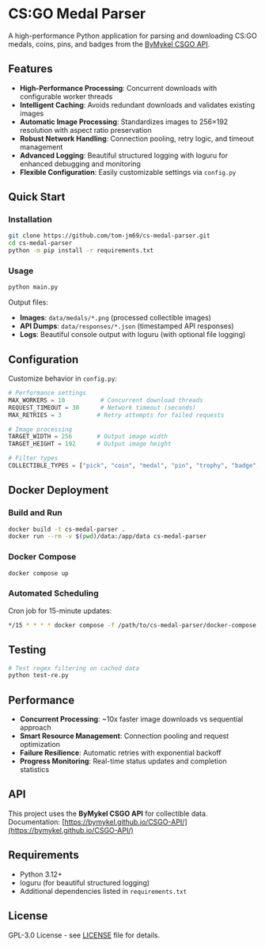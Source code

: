 # CS:GO Medal Parser

A high-performance Python application for parsing and downloading CS:GO medals, coins, pins, and badges from the [ByMykel CSGO API](https://github.com/ByMykel/CSGO-API).

## Features

- **High-Performance Processing**: Concurrent downloads with configurable worker threads
- **Intelligent Caching**: Avoids redundant downloads and validates existing images
- **Automatic Image Processing**: Standardizes images to 256×192 resolution with aspect ratio preservation
- **Robust Network Handling**: Connection pooling, retry logic, and timeout management
- **Advanced Logging**: Beautiful structured logging with loguru for enhanced debugging and monitoring
- **Flexible Configuration**: Easily customizable settings via `config.py`

## Quick Start

### Installation

```bash
git clone https://github.com/tom-jm69/cs-medal-parser.git
cd cs-medal-parser
python -m pip install -r requirements.txt
```

### Usage

```bash
python main.py
```

Output files:

- **Images**: `data/medals/*.png` (processed collectible images)
- **API Dumps**: `data/responses/*.json` (timestamped API responses)
- **Logs**: Beautiful console output with loguru (with optional file logging)

## Configuration

Customize behavior in `config.py`:

```python
# Performance settings
MAX_WORKERS = 10          # Concurrent download threads
REQUEST_TIMEOUT = 30      # Network timeout (seconds)
MAX_RETRIES = 3          # Retry attempts for failed requests

# Image processing
TARGET_WIDTH = 256       # Output image width
TARGET_HEIGHT = 192      # Output image height

# Filter types
COLLECTIBLE_TYPES = ["pick", "coin", "medal", "pin", "trophy", "badge", "pass", "stars"]
```

## Docker Deployment

### Build and Run

```bash
docker build -t cs-medal-parser .
docker run --rm -v $(pwd)/data:/app/data cs-medal-parser
```

### Docker Compose

```bash
docker compose up
```

### Automated Scheduling

Cron job for 15-minute updates:

```bash
*/15 * * * * docker compose -f /path/to/cs-medal-parser/docker-compose.yml run --rm cs2medalparser >> /var/log/medalparser.log 2>&1
```

## Testing

```bash
# Test regex filtering on cached data
python test-re.py
```

## Performance

- **Concurrent Processing**: ~10x faster image downloads vs sequential approach
- **Smart Resource Management**: Connection pooling and request optimization
- **Failure Resilience**: Automatic retries with exponential backoff
- **Progress Monitoring**: Real-time status updates and completion statistics

## API

This project uses the **ByMykel CSGO API** for collectible data.  
Documentation: [https://bymykel.github.io/CSGO-API/](https://bymykel.github.io/CSGO-API/)

## Requirements

- Python 3.12+
- loguru (for beautiful structured logging)
- Additional dependencies listed in `requirements.txt`

## License

GPL-3.0 License - see [LICENSE](LICENSE) file for details.
